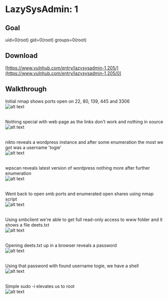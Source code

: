 # LazySysAdmin: 1

## Goal
uid=0(root) gid=0(root) groups=0(root)

## Download 
[https://www.vulnhub.com/entry/lazysysadmin-1,205/](https://www.vulnhub.com/entry/lazysysadmin-1,205/0)

## Walkthrough 
Initial nmap shows ports open on 22, 80, 139, 445 and 3306
<br>![alt text](imgs/lazy-nmap-000.png)
<br><br>

Nothing special with web page as the links don't work and nothing in source
<br>![alt text](imgs/lazy-web-001.png)
<br><br>

nikto reveals a wordpress instance and after some enumeration the most we got was a username 'togie'
<br>![alt text](imgs/lazy-nikto-002.png)
<br><br>

wpscan reveals latest version of wordpress nothing more after further enumeration
<br>![alt text](imgs/lazy-wpscan-005.png)
<br><br>

Went back to open smb ports and enumerated open shares using nmap script
<br>![alt text](imgs/lazy-smbenum-006.png)
<br><br>

Using smbclient we're able to get full read-only access to www folder and it shows a file deets.txt
<br>![alt text](imgs/lazy-smbclient-008.png)
<br><br>

Opening deets.txt up in a browser reveals a password
<br>![alt text](imgs/lazy-deets-009.png)
<br><br>

Using that password with found username togie, we have a shell
<br>![alt text](imgs/lazy-togie-010.png)
<br><br>

Simple sudo -i elevates us to root
<br>![alt text](imgs/lazy-root-011.png)
<br><br>